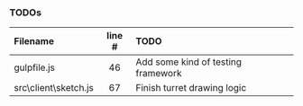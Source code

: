 ### TODOs
| Filename | line # | TODO
|:------|:------:|:------
| gulpfile.js | 46 | Add some kind of testing framework
| src\client\sketch.js | 67 | Finish turret drawing logic